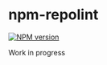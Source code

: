 # npm-repolint

[![NPM version](http://img.shields.io/npm/v/repolint.svg)](https://www.npmjs.org/package/repolint)

Work in progress

